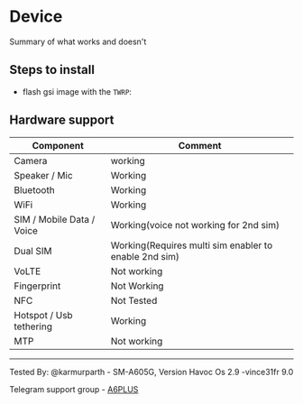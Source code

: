 # Device

Summary of what works and doesn't

## Steps to install

* flash gsi image with the `TWRP`:

## Hardware support

| Component                 |      Comment                                              |
|---------------------------|-----------------------------------------------------------|
| Camera                    | working                                                   |
| Speaker / Mic             | Working                                                   |
| Bluetooth                 | Working                                                   |
| WiFi                      | Working                                                   |
| SIM / Mobile Data / Voice | Working(voice not working for 2nd sim)                    |
| Dual SIM                  | Working(Requires multi sim enabler to enable 2nd sim) |    
| VoLTE                     | Not working                                               |
| Fingerprint               | Not Working                                                   |
| NFC                       | Not Tested                                                  |
| Hotspot / Usb tethering   | Working                                                   |
| MTP                       | Not working                                               |
---

Tested By: @karmurparth - SM-A605G,  Version Havoc Os 2.9 -vince31fr 9.0                                                        

Telegram support group - [A6PLUS](https://t.me/a605x)